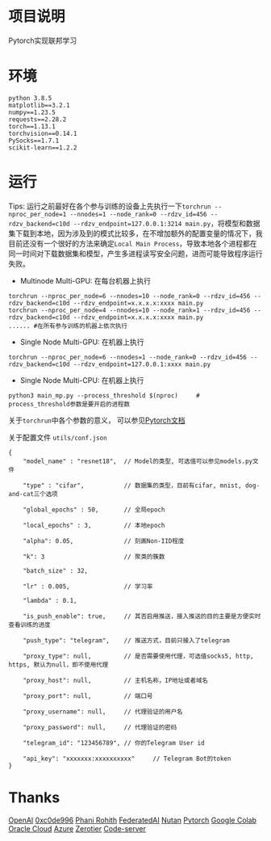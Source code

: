 # 项目说明
Pytorch实现联邦学习

# 环境
```
python 3.8.5
matplotlib==3.2.1
numpy==1.23.5
requests==2.28.2
torch==1.13.1
torchvision==0.14.1
PySocks==1.7.1
scikit-learn==1.2.2
```

# 运行
Tips: 运行之前最好在各个参与训练的设备上先执行一下`torchrun --nproc_per_node=1 --nnodes=1 --node_rank=0 --rdzv_id=456 --rdzv_backend=c10d --rdzv_endpoint=127.0.0.1:3214 main.py`，将模型和数据集下载到本地，因为涉及到的模式比较多，在不增加额外的配置变量的情况下，我目前还没有一个很好的方法来确定`Local Main Process`，导致本地各个进程都在同一时间对下载数据集和模型，产生多进程读写安全问题，进而可能导致程序运行失败。

* Multinode Multi-GPU:
在每台机器上执行
```
torchrun --nproc_per_node=6 --nnodes=10 --node_rank=0 --rdzv_id=456 --rdzv_backend=c10d --rdzv_endpoint=x.x.x.x:xxxx main.py
torchrun --nproc_per_node=4 --nnodes=10 --node_rank=1 --rdzv_id=456 --rdzv_backend=c10d --rdzv_endpoint=x.x.x.x:xxxx main.py
...... #在所有参与训练的机器上依次执行
```

* Single Node Multi-GPU:
在机器上执行
```
torchrun --nproc_per_node=6 --nnodes=1 --node_rank=0 --rdzv_id=456 --rdzv_backend=c10d --rdzv_endpoint=127.0.0.1:xxxx main.py
```

* Single Node Multi-CPU:
在机器上执行
```
python3 main_mp.py --process_threshold $(nproc)		# process_threshold参数是要开启的进程数
```

关于`torchrun`中各个参数的意义， 可以参见[Pytorch文档](https://pytorch.org/docs/stable/elastic/run.html#definitions)

关于配置文件 `utils/conf.json`
```
{
	"model_name" : "resnet18",  // Model的类型, 可选值可以参见models.py文件
    
	"type" : "cifar",           // 数据集的类型，目前有cifar, mnist, dog-and-cat三个选项
	
	"global_epochs" : 50,       // 全局epoch

	"local_epochs" : 3,         // 本地epoch

	"alpha": 0.05,				// 刻画Non-IID程度

	"k": 3						// 聚类的簇数
	
	"batch_size" : 32,
	
	"lr" : 0.005,               // 学习率
	
	"lambda" : 0.1,

	"is_push_enable": true,     // 其否启用推送，接入推送的目的主要是方便实时查看训练的进度

	"push_type": "telegram",    // 推送方式，目前只接入了telegram

	"proxy_type": null,         // 是否需要使用代理，可选值socks5, http, https, 默认为null，即不使用代理

	"proxy_host": null,         // 主机名称，IP地址或者域名

	"proxy_port": null,         // 端口号

	"proxy_username": null,     // 代理验证的用户名

	"proxy_password": null,     // 代理验证的密码

	"telegram_id": "123456789", // 你的Telegram User id

	"api_key": "xxxxxxx:xxxxxxxxxx"     // Telegram Bot的token
}
```

# Thanks
[OpenAI](https://openai.com/)
[0xc0de996](https://github.com/0xc0de996/Federated_Learning)
[Phani Rohith](https://towardsdatascience.com/federated-learning-through-distance-based-clustering-5b09c3700b3c)
[FederatedAI](https://github.com/FederatedAI/Practicing-Federated-Learning)
[Nutan](https://medium.com/@nutanbhogendrasharma/pytorch-convolutional-neural-network-with-mnist-dataset-4e8a4265e118)
[Pytorch](https://pytorch.org/)
[Google Colab](https://colab.research.google.com/)
[Oracle Cloud](https://www.oracle.com/cloud/)
[Azure](https://azure.microsoft.com/)
[Zerotier](https://www.zerotier.com/)
[Code-server](https://coder.com/)